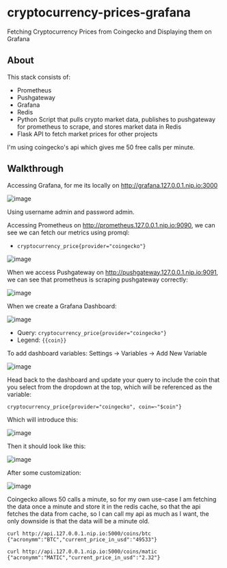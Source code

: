 # cryptocurrency-prices-grafana
Fetching Cryptocurrency Prices from Coingecko and Displaying them on Grafana

## About

This stack consists of:
- Prometheus
- Pushgateway
- Grafana
- Redis
- Python Script that pulls crypto market data, publishes to pushgateway for prometheus to scrape, and stores market data in Redis
- Flask API to fetch market prices for other projects

I'm using coingecko's api which gives me 50 free calls per minute.

## Walkthrough

Accessing Grafana, for me its locally on http://grafana.127.0.0.1.nip.io:3000

![image](https://user-images.githubusercontent.com/567298/145399454-1a24cd8c-8482-469f-aff4-9d570c45667f.png)

Using username admin and password admin.

Accessing Prometheus on http://prometheus.127.0.0.1.nip.io:9090, we can see we can fetch our metrics using promql:
- `cryptocurrency_price{provider="coingecko"}`

![image](https://user-images.githubusercontent.com/567298/145400449-2410efcb-ffc0-48d8-879c-56f9d547391a.png)

When we access Pushgateway on http://pushgateway.127.0.0.1.nip.io:9091, we can see that prometheus is scraping pushgateway correctly:

![image](https://user-images.githubusercontent.com/567298/145400545-c59e09de-6294-4338-ac3a-c1ad4ce6e2e1.png)

When we create a Grafana Dashboard:

![image](https://user-images.githubusercontent.com/567298/145400814-161722c9-0b81-4085-a459-3d017cb1ef66.png)

- Query: `cryptocurrency_price{provider="coingecko"}`
- Legend: `{{coin}}`

To add dashboard variables: Settings -> Variables -> Add New Variable

![image](https://user-images.githubusercontent.com/567298/145401078-36901d9d-f60f-4907-9a65-08e54bbbceda.png)

Head back to the dashboard and update your query to include the coin that you select from the dropdown at the top, which will be referenced as the variable:

```
cryptocurrency_price{provider="coingecko", coin=~"$coin"}
```

Which will introduce this:

![image](https://user-images.githubusercontent.com/567298/145401631-fe739c10-854c-4bde-80cd-88aceab98b04.png)

Then it should look like this:

![image](https://user-images.githubusercontent.com/567298/145401269-0e011682-f186-4d09-97ce-88ca1b2b26d3.png)

After some customization:

![image](https://user-images.githubusercontent.com/567298/145401544-5ecee8a7-406a-45c9-abb5-87f69a308c54.png)

Coingecko allows 50 calls a minute, so for my own use-case I am fetching the data once a minute and store it in the redis cache, so that the api fetches the data from cache, so I can call my api as much as I want, the only downside is that the data will be a minute old.

```
curl http://api.127.0.0.1.nip.io:5000/coins/btc
{"acronymm":"BTC","current_price_in_usd":"49533"}

curl http://api.127.0.0.1.nip.io:5000/coins/matic
{"acronymm":"MATIC","current_price_in_usd":"2.32"}
```
